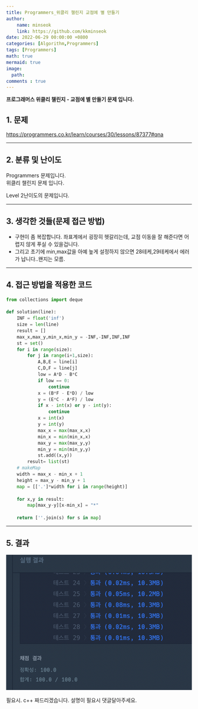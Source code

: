 ```yaml
---
title: Programmers_위클리 챌린지 교점에 별 만들기
author: 
    name: minseok
    link: https://github.com/kkminseok
date: 2022-06-29 00:00:00 +0800
categories: [Algorithm,Programmers]
tags: [Programmers]
math: true
mermaid: true
image: 
  path: 
comments : true
---
```



**프로그래머스 위클리 챌린지 - 교점에 별 만들기 문제 입니다.**

## 1. 문제
<https://programmers.co.kr/learn/courses/30/lessons/87377#qna>

-----  

## 2. 분류 및 난이도

Programmers 문제입니다.  
위클리 챌린지 문제 입니다.

Level 2난이도의 문제입니다. 


-----  

## 3. 생각한 것들(문제 접근 방법)

- 구현이 좀 복잡합니다. 좌표계에서 굉장히 헷갈리는데, 교점 이동을 잘 해준다면 어렵지 않게 푸실 수 있을겁니다.
- 그리고 초기에 min,max값을 아예 높게 설정하지 않으면 28테케,29테케에서 에러가 납니다..왠지는 모름.


-----  

## 4. 접근 방법을 적용한 코드

```python
from collections import deque

def solution(line):
    INF = float('inf')
    size = len(line)
    result = []
    max_x,max_y,min_x,min_y = -INF,-INF,INF,INF
    st = set()
    for i in range(size):
        for j in range(i+1,size):
            A,B,E = line[i]
            C,D,F = line[j]
            low = A*D - B*C
            if low == 0:
                continue
            x = (B*F - E*D) / low
            y = (E*C - A*F) / low
            if x - int(x) or y - int(y):
                continue
            x = int(x)
            y = int(y)
            max_x = max(max_x,x)
            min_x = min(min_x,x)
            max_y = max(max_y,y)
            min_y = min(min_y,y)
            st.add((x,y))
        result= list(st)
    # makeMap
    width = max_x - min_x + 1
    height = max_y - min_y + 1
    map = [['.']*width for i in range(height)]
    
    for x,y in result:
        map[max_y-y][x-min_x] = "*"
    
    return [''.join(s) for s in map]
```


-----



## 5. 결과

![](/assets/img/sample/Programmers/All/make_star.png)

필요시. c++ 짜드리겠습니다. 설명이 필요시 댓글달아주세요.

